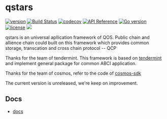 # qstars

[![version](https://img.shields.io/github/tag/QOSGroup/qstars.svg)](https://github.com/QOSGroup/qstars/releases/latest)
[![Build Status](https://travis-ci.org/QOSGroup/qstars.svg?branch=master)](https://travis-ci.org/QOSGroup/qstars)
[![codecov](https://codecov.io/gh/QOSGroup/qstars/branch/master/graph/badge.svg)](https://codecov.io/gh/QOSGroup/qstars)
[![API Reference](
https://camo.githubusercontent.com/915b7be44ada53c290eb157634330494ebe3e30a/68747470733a2f2f676f646f632e6f72672f6769746875622e636f6d2f676f6c616e672f6764646f3f7374617475732e737667
)](https://godoc.org/github.com/QOSGroup/qstars)
[![Go version](https://img.shields.io/badge/go-1.11.0-blue.svg)](https://github.com/moovweb/gvm)
[![license](https://img.shields.io/github/license/QOSGroup/qstars.svg)](https://github.com/QOSGroup/qstars/blob/master/LICENSE)
[![](https://tokei.rs/b1/github/QOSGroup/qstars?category=lines)](https://github.com/QOSGroup/qstars)



qstars is an universal apllication framework of QOS. Public chain and allience chain could built on this framework which provides common storage, transcation and cross chain protocol -- QCP 

Thanks for the team of tendermint. This framework is based on [tendermint](https://github.com/tendermint/tendermint) and implement general package for common ABCI application.

Thanks for the team of cosmos, refer to the code of [cosmos-sdk](https://github.com/cosmos/cosmos-sdk)

The current version is unreleased, we're keep on improvement.

## Docs
* [docs](./docs/README.md)

